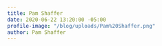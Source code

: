 ```yaml
---
title: Pam Shaffer
date: 2020-06-22 13:20:00 -05:00
profile-image: "/blog/uploads/Pam%20Shaffer.png"
author: Pam Shaffer
---
```


